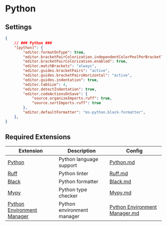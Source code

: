 # Python

## Settings
```json
{
    // ### Python ###
    "[python]": {
        "editor.formatOnType": true,
        "editor.bracketPairColorization.independentColorPoolPerBracketType": true,
        "editor.bracketPairColorization.enabled": true,
        "editor.matchBrackets": "always",
        "editor.guides.bracketPairs": "active",
        "editor.guides.bracketPairsHorizontal": "active",
        "editor.guides.indentation": true,
        "editor.tabSize": 4,
        "editor.detectIndentation": true,
        "editor.codeActionsOnSave": {
            "source.organizeImports.ruff": true,
            "source.sortImports.ruff": true
        },
        "editor.defaultFormatter": "ms-python.black-formatter",
    },
}
```	

## Required Extensions
| Extension                                                                                                                 | Description                | Config                                                                                  |
| ------------------------------------------------------------------------------------------------------------------------- | -------------------------- | --------------------------------------------------------------------------------------- |
| [Python](https://marketplace.visualstudio.com/items?itemName=ms-python.python)                                            | Python language support    | [Python.md](../extensions/python/Python.md)                                             |
| [Ruff](https://marketplace.visualstudio.com/items?itemName=charliermarsh.ruff)                                            | Python linter              | [Ruff.md](../extensions/python/Ruff.md)                                                 |
| [Black](https://marketplace.visualstudio.com/items?itemName=psf.black)                                                    | Python formatter           | [Black.md](../extensions/python/Black.md)                                               |
| [Mypy](https://marketplace.visualstudio.com/items?itemName=ms-python.mypy-type-checker)                                   | Python type checker        | [Mypy.md](../extensions/python/Mypy.md)                                                 |
| [Python Environment Manager](https://marketplace.visualstudio.com/items?itemName=donjayamanne.python-environment-manager) | Python environment manager | [Python Environment Manager.md](../extensions/python/Python%20Environment%20Manager.md) |